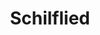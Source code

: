 ---
tags: song
title: Schilflied
composer: Alban Berg
singer: Barbara Fuchs
mp3: /static/audio/mp3/barbara16.mp3
ogg: /static/audio/ogg/barbara16.ogg
---